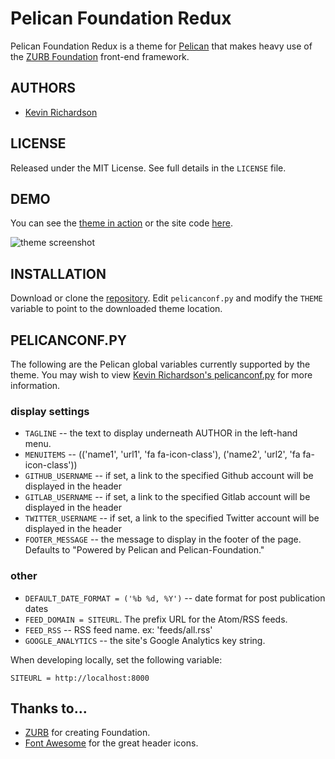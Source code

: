 # Pelican Foundation Redux
Pelican Foundation Redux is a theme for [Pelican](http://blog.getpelican.com/) that makes heavy use of the [ZURB Foundation](http://foundation.zurb.com/) front-end framework.

## AUTHORS
* [Kevin Richardson](https://github.com/kfr2)

## LICENSE
Released under the MIT License.  See full details in the `LICENSE` file.

## DEMO
You can see the [theme in action](https://kevinrichardson.co/) or the site code [here](https://github.com/kfr2/kevinrichardson.co/).

![theme screenshot](https://raw.github.com/kfr2/pelican-foundation-redux/master/screenshot.png)

## INSTALLATION
Download or clone the [repository](https://github.com/kfr2/pelican-foundation-redux). Edit `pelicanconf.py` and modify the `THEME` variable to point to the downloaded theme location.

## PELICANCONF.PY
The following are the Pelican global variables currently supported by the theme.  You may wish to view [Kevin Richardson's pelicanconf.py](https://github.com/kfr2/kevinrichardson.co/blob/master/pelicanconf.py) for more information.

### display settings
* `TAGLINE` -- the text to display underneath AUTHOR in the left-hand menu.
* `MENUITEMS` -- (('name1', 'url1', 'fa fa-icon-class'), ('name2', 'url2', 'fa fa-icon-class'))
* `GITHUB_USERNAME` -- if set, a link to the specified Github account will be displayed in the header
* `GITLAB_USERNAME` -- if set, a link to the specified Gitlab account will be displayed in the header
* `TWITTER_USERNAME` -- if set, a link to the specified Twitter account will be displayed in the header
* `FOOTER_MESSAGE` -- the message to display in the footer of the page. Defaults to "Powered by Pelican and Pelican-Foundation."

### other
* `DEFAULT_DATE_FORMAT = ('%b %d, %Y')` -- date format for post publication dates
* `FEED_DOMAIN = SITEURL`.  The prefix URL for the Atom/RSS feeds.
* `FEED_RSS` -- RSS feed name.  ex: 'feeds/all.rss'
* `GOOGLE_ANALYTICS` -- the site's Google Analytics key string.

When developing locally, set the following variable:

`SITEURL = http://localhost:8000`

## Thanks to...
* [ZURB](http://zurb.com/) for creating Foundation.
* [Font Awesome](http://fortawesome.github.io/Font-Awesome/) for the great header icons.

